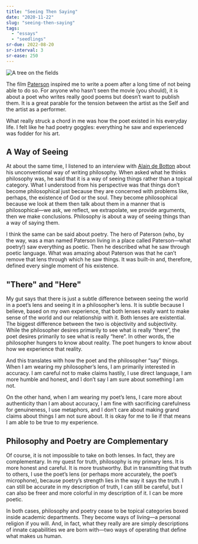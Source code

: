 ```yaml
---
title: "Seeing Then Saying"
date: "2020-11-22"
slug: "seeing-then-saying"
tags:
  - "essays"
  - "seedlings"
sr-due: 2022-08-20
sr-interval: 3
sr-ease: 250
---
```

![A tree on the fields](afternoon-on-the-fields.jpg)

The film [Paterson](https://www.youtube.com/watch?v=m8pGJBgiiDU) inspired me to write a poem after a long time of not being able to do so. For anyone who hasn’t seen the movie (you should), it is about a poet who writes really good poems but doesn’t want to publish them. It is a great parable for the tension between the artist as the Self and the artist as a performer.

What really struck a chord in me was how the poet existed in his everyday life. I felt like he had poetry goggles: everything he saw and experienced was fodder for his art.

## A Way of Seeing

At about the same time, I listened to an interview with [Alain de Botton](https://philosophybites.com/2007/11/alain-de-botton.html) about his unconventional way of writing philosophy. When asked what he thinks philosophy was, he said that it is a way of seeing things rather than a topical category. What I understood from his perspective was that things don’t become philosophical just because they are concerned with problems like, perhaps, the existence of God or the soul. They become philosophical because we look at them then talk about them in a manner that is philosophical—we ask, we reflect, we extrapolate, we provide arguments, then we make conclusions. Philosophy is about a way of seeing things than a way of saying them.

I think the same can be said about poetry. The hero of Paterson (who, by the way, was a man named Paterson living in a place called Paterson—what poetry!) saw everything as poetic. Then he described what he saw through poetic language. What was amazing about Paterson was that he can’t remove that lens through which he saw things. It was built-in and, therefore, defined every single moment of his existence.

## "There" and "Here"

My gut says that there is just a subtle difference between seeing the world in a poet’s lens and seeing it in a philosopher’s lens. It is subtle because I believe, based on my own experience, that both lenses really want to make sense of the world and our relationship with it. Both lenses are existential. The biggest difference between the two is objectivity and subjectivity. While the philosopher desires primarily to see what is really “there”, the poet desires primarily to see what is really “here”. In other words, the philosopher hungers to know about reality. The poet hungers to know about how we experience that reality.

And this translates with how the poet and the philosopher “say” things. When I am wearing my philosopher’s lens, I am primarily interested in accuracy. I am careful not to make claims hastily, I use direct language, I am more humble and honest, and I don’t say I am sure about something I am not.

On the other hand, when I am wearing my poet’s lens, I care more about authenticity than I am about accuracy, I am fine with sacrificing carefulness for genuineness, I use metaphors, and I don’t care about making grand claims about things I am not sure about. It is okay for me to lie if that means I am able to be true to my experience.

## Philosophy and Poetry are Complementary

Of course, it is not impossible to take on both lenses. In fact, they are complementary. In my quest for truth, philosophy is my primary lens. It is more honest and careful. It is more trustworthy. But in transmitting that truth to others, I use the poet’s lens (or perhaps more accurately, the poet’s microphone), because poetry’s strength lies in the way it says the truth. I can still be accurate in my description of truth, I can still be careful, but I can also be freer and more colorful in my description of it. I can be more poetic.

In both cases, philosophy and poetry cease to be topical categories boxed inside academic departments. They become ways of living—a personal religion if you will. And, in fact, what they really are are simply descriptions of innate capabilities we are born with—two ways of operating that define what makes us human.
